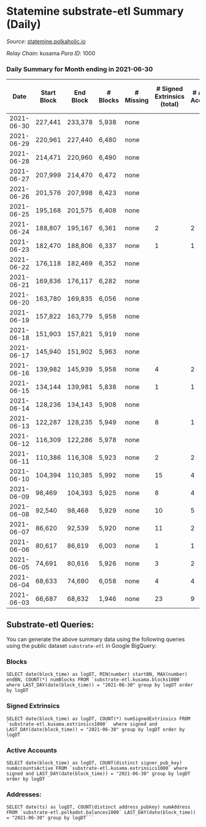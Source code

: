 # Statemine substrate-etl Summary (Daily)

_Source_: [statemine.polkaholic.io](https://statemine.polkaholic.io)

*Relay Chain*: kusama
*Para ID*: 1000



### Daily Summary for Month ending in 2021-06-30


| Date | Start Block | End Block | # Blocks | # Missing | # Signed Extrinsics (total) | # Active Accounts | # Addresses with Balances | # Events | # Transfers | # XCM Transfers In | # XCM Transfers Out |
| ---- | ----------- | --------- | -------- | --------- | --------------------------- | ----------------- | ------------------------- | -------- | ----------- | ------------------ | ------------------- |
| 2021-06-30 | 227,441 | 233,378 | 5,938 | none  |  |  | 80 | 11,885 |   |   |   |
| 2021-06-29 | 220,961 | 227,440 | 6,480 | none  |  |  |  | 12,974 |   |   |   |
| 2021-06-28 | 214,471 | 220,960 | 6,490 | none  |  |  |  | 12,983 |   |   |   |
| 2021-06-27 | 207,999 | 214,470 | 6,472 | none  |  |  |  | 12,948 |   |   |   |
| 2021-06-26 | 201,576 | 207,998 | 6,423 | none  |  |  |  | 12,850 |   |   |   |
| 2021-06-25 | 195,168 | 201,575 | 6,408 | none  |  |  |  | 12,819 |   |   |   |
| 2021-06-24 | 188,807 | 195,167 | 6,361 | none  | 2 | 2 |  | 12,786 | 46 ($0.0019) |   |   |
| 2021-06-23 | 182,470 | 188,806 | 6,337 | none  | 1 | 1 |  | 12,703 | 23 ($0.001) |   |   |
| 2021-06-22 | 176,118 | 182,469 | 6,352 | none  |  |  |  | 12,713 |   |   |   |
| 2021-06-21 | 169,836 | 176,117 | 6,282 | none  |  |  |  | 12,567 |   |   |   |
| 2021-06-20 | 163,780 | 169,835 | 6,056 | none  |  |  |  | 12,116 |   |   |   |
| 2021-06-19 | 157,822 | 163,779 | 5,958 | none  |  |  |  | 11,919 |   |   |   |
| 2021-06-18 | 151,903 | 157,821 | 5,919 | none  |  |  |  | 11,841 |   |   |   |
| 2021-06-17 | 145,940 | 151,902 | 5,963 | none  |  |  |  | 11,934 |   |   |   |
| 2021-06-16 | 139,982 | 145,939 | 5,958 | none  | 4 | 2 |  | 12,015 | 72 ($0.24) |   |   |
| 2021-06-15 | 134,144 | 139,981 | 5,838 | none  | 1 | 1 |  | 11,711 | 24 ($0.0011) |   |   |
| 2021-06-14 | 128,236 | 134,143 | 5,908 | none  |  |  |  | 11,819 |   |   |   |
| 2021-06-13 | 122,287 | 128,235 | 5,949 | none  | 8 | 1 |  | 12,009 | 79 ($0.019) |   |   |
| 2021-06-12 | 116,309 | 122,286 | 5,978 | none  |  |  |  | 11,964 |   |   |   |
| 2021-06-11 | 110,386 | 116,308 | 5,923 | none  | 2 | 2 |  | 11,917 | 48 ($0.0023) |   |   |
| 2021-06-10 | 104,394 | 110,385 | 5,992 | none  | 15 | 4 |  | 12,414 | 290 ($191.73) |   |   |
| 2021-06-09 | 98,469 | 104,393 | 5,925 | none  | 8 | 4 |  | 12,054 | 161 ($1.22) |   |   |
| 2021-06-08 | 92,540 | 98,468 | 5,929 | none  | 10 | 5 |  | 12,089 | 191 ($0.026) |   |   |
| 2021-06-07 | 86,620 | 92,539 | 5,920 | none  | 11 | 2 |  | 12,130 | 212 ($0.016) |   |   |
| 2021-06-06 | 80,617 | 86,619 | 6,003 | none  | 1 | 1 |  | 12,036 | 24 ($12.08) |   |   |
| 2021-06-05 | 74,691 | 80,616 | 5,926 | none  | 3 | 2 |  | 11,951 | 70 ($0.11) |   |   |
| 2021-06-04 | 68,633 | 74,690 | 6,058 | none  | 4 | 4 |  | 12,356 | 116 ($77.01) |   |   |
| 2021-06-03 | 66,687 | 68,632 | 1,946 | none  | 23 | 9 |  | 4,294 | 233 ($0.018) |   |   |

## Substrate-etl Queries:
You can generate the above summary data using the following queries using the public dataset `substrate-etl` in Google BigQuery:


### Blocks
```
SELECT date(block_time) as logDT, MIN(number) startBN, MAX(number) endBN, COUNT(*) numBlocks FROM `substrate-etl.kusama.blocks1000`  where LAST_DAY(date(block_time)) = "2021-06-30" group by logDT order by logDT
```


### Signed Extrinsics
```
SELECT date(block_time) as logDT, COUNT(*) numSignedExtrinsics FROM `substrate-etl.kusama.extrinsics1000`  where signed and LAST_DAY(date(block_time)) = "2021-06-30" group by logDT order by logDT
```


### Active Accounts
```
SELECT date(block_time) as logDT, COUNT(distinct signer_pub_key) numAccountsActive FROM `substrate-etl.kusama.extrinsics1000` where signed and LAST_DAY(date(block_time)) = "2021-06-30" group by logDT order by logDT
```


### Addresses:
```
SELECT date(ts) as logDT, COUNT(distinct address_pubkey) numAddress FROM `substrate-etl.polkadot.balances1000` LAST_DAY(date(block_time)) = "2021-06-30" group by logDT```

